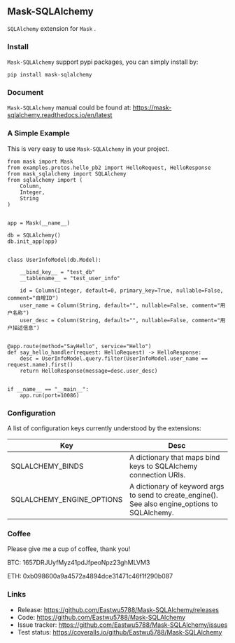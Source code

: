 ## Mask-SQLAlchemy

`SQLAlchemy` extension for `Mask` .

### Install

`Mask-SQLAlchemy` support pypi packages, you can simply install by:

```
pip install mask-sqlalchemy
```

### Document

`Mask-SQLAlchemy` manual could be found at:  https://mask-sqlalchemy.readthedocs.io/en/latest


### A Simple Example

This is very easy to use `Mask-SQLAlchemy` in your project.

```
from mask import Mask
from examples.protos.hello_pb2 import HelloRequest, HelloResponse
from mask_sqlalchemy import SQLAlchemy
from sqlalchemy import (
    Column,
    Integer,
    String
)


app = Mask(__name__)

db = SQLAlchemy()
db.init_app(app)


class UserInfoModel(db.Model):

    __bind_key__ = "test_db"
    __tablename__ = "test_user_info"

    id = Column(Integer, default=0, primary_key=True, nullable=False, comment="自增ID")
    user_name = Column(String, default="", nullable=False, comment="用户名称")
    user_desc = Column(String, default="", nullable=False, comment="用户描述信息")


@app.route(method="SayHello", service="Hello")
def say_hello_handler(request: HelloRequest) -> HelloResponse:
    desc = UserInfoModel.query.filter(UserInfoModel.user_name == request.name).first()
    return HelloResponse(message=desc.user_desc)


if __name__ == "__main__":
    app.run(port=10086)
```

### Configuration

A list of configuration keys currently understood by the extensions:

| Key | Desc |
| ------ | ------- |
| SQLALCHEMY_BINDS | A dictionary that maps bind keys to SQLAlchemy connection URIs. |
| SQLALCHEMY_ENGINE_OPTIONS | A dictionary of keyword args to send to create_engine(). See also engine_options to SQLAlchemy. |


### Coffee

Please give me a cup of coffee, thank you!

BTC: 1657DRJUyfMyz41pdJfpeoNpz23ghMLVM3

ETH: 0xb098600a9a4572a4894dce31471c46f1f290b087

### Links

* Release: https://github.com/Eastwu5788/Mask-SQLAlchemy/releases
* Code: https://github.com/Eastwu5788/Mask-SQLAlchemy
* Issue tracker: https://github.com/Eastwu5788/Mask-SQLAlchemy/issues
* Test status: https://coveralls.io/github/Eastwu5788/Mask-SQLAlchemy
